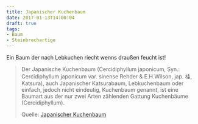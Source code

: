 ```yaml
---
title: Japanischer Kuchenbaum
date: 2017-01-13T14:00:04
draft: true
tags:
- Baum
- Steinbrechartige
---
```


Ein Baum der nach Lebkuchen riecht wenns draußen feucht ist!

> Der Japanische Kuchenbaum (Cercidiphyllum japonicum, Syn.: Cercidiphyllum
> japonicum var. sinense Rehder & E.H.Wilson, jap. 桂, Katsura), auch
> Japanischer Katsurabaum, Lebkuchenbaum oder einfach, jedoch nicht
> eindeutig, Kuchenbaum genannt, ist eine Baumart aus der nur zwei Arten
> zählenden Gattung Kuchenbäume (Cercidiphyllum).
>
> Quelle: [Japanischer Kuchenbaum](https://de.wikipedia.org/wiki/Japanischer_Kuchenbaum)

